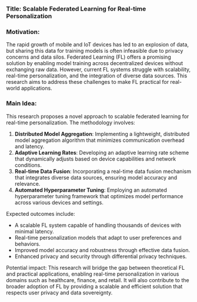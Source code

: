 ### Title: **Scalable Federated Learning for Real-time Personalization**

### Motivation:
The rapid growth of mobile and IoT devices has led to an explosion of data, but sharing this data for training models is often infeasible due to privacy concerns and data silos. Federated Learning (FL) offers a promising solution by enabling model training across decentralized devices without exchanging raw data. However, current FL systems struggle with scalability, real-time personalization, and the integration of diverse data sources. This research aims to address these challenges to make FL practical for real-world applications.

### Main Idea:
This research proposes a novel approach to scalable federated learning for real-time personalization. The methodology involves:
1. **Distributed Model Aggregation**: Implementing a lightweight, distributed model aggregation algorithm that minimizes communication overhead and latency.
2. **Adaptive Learning Rates**: Developing an adaptive learning rate scheme that dynamically adjusts based on device capabilities and network conditions.
3. **Real-time Data Fusion**: Incorporating a real-time data fusion mechanism that integrates diverse data sources, ensuring model accuracy and relevance.
4. **Automated Hyperparameter Tuning**: Employing an automated hyperparameter tuning framework that optimizes model performance across various devices and settings.

Expected outcomes include:
- A scalable FL system capable of handling thousands of devices with minimal latency.
- Real-time personalization models that adapt to user preferences and behaviors.
- Improved model accuracy and robustness through effective data fusion.
- Enhanced privacy and security through differential privacy techniques.

Potential impact:
This research will bridge the gap between theoretical FL and practical applications, enabling real-time personalization in various domains such as healthcare, finance, and retail. It will also contribute to the broader adoption of FL by providing a scalable and efficient solution that respects user privacy and data sovereignty.